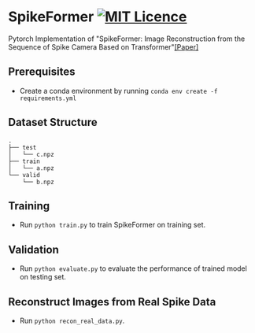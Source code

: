 # SpikeFormer [![MIT Licence](https://badges.frapsoft.com/os/mit/mit.svg?v=103)](https://opensource.org/licenses/mit-license.php)
Pytorch Implementation of "SpikeFormer: Image Reconstruction from the Sequence of Spike Camera Based on Transformer"[[Paper]](https://dl.acm.org/doi/abs/10.1145/3512388.3512399)

## Prerequisites
* Create a conda environment by running `conda env create -f requirements.yml`

## Dataset Structure
```
.  
├── test  
│   └── c.npz  
├── train  
│   └── a.npz  
└── valid  
    └── b.npz  
```


## Training
* Run `python train.py` to train SpikeFormer on training set.

## Validation
* Run `python evaluate.py` to evaluate the performance of trained model on testing set.

## Reconstruct Images from Real Spike Data
* Run `python recon_real_data.py`.
